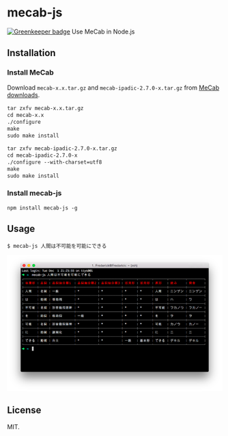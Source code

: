 # mecab-js

[![Greenkeeper badge](https://badges.greenkeeper.io/Frederick-S/mecab-js.svg)](https://greenkeeper.io/)
Use MeCab in Node.js

## Installation
### Install MeCab
Download `mecab-x.x.tar.gz` and `mecab-ipadic-2.7.0-x.tar.gz` from [MeCab downloads](https://drive.google.com/folderview?id=0B4y35FiV1wh7fjQ5SkJETEJEYzlqcUY4WUlpZmR4dDlJMWI5ZUlXN2xZN2s2b0pqT3hMbTQ&usp=drive_web#list).

```
tar zxfv mecab-x.x.tar.gz
cd mecab-x.x
./configure
make
sudo make install
```

```
tar zxfv mecab-ipadic-2.7.0-x.tar.gz
cd mecab-ipadic-2.7.0-x
./configure --with-charset=utf8
make
sudo make install
```

### Install mecab-js
```
npm install mecab-js -g
```

## Usage
```
$ mecab-js 人間は不可能を可能にできる
```

![Demo](./screenshot.png)

## License
MIT.
